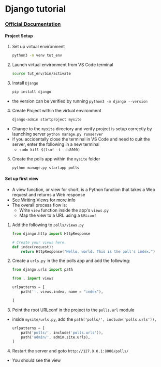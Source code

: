 # Django tutorial
### <a href = "https://docs.djangoproject.com/en/3.0/intro/tutorial01/"> Official Documentation </a>
#### Project Setup 
1) Set up virtual environment
    ~~~ bash
    python3 -m venv tut_env
    ~~~
2) Launch virtual environment from VS Code terminal
    ~~~ bash
    source tut_env/bin/activate
    ~~~
3) Install `Django` 
    ~~~ bash
    pip install django
    ~~~
- the version can be verified by running `python3 -m django --version`
4) Create Project within the virtual environment
    ~~~ bash
    django-admin startproject mysite
    ~~~
- Change to the `mysite` directory and verify project is setup correctly by launching server `python manage.py runserver`
- If you accidentally close the terminal in VS Code and need to quit the server, enter the following in a new terminal
    - `sudo kill $(lsof -t -i:8000)` 
5) Create the polls app within the `mysite` folder
    ~~~ bash
    python manage.py startapp polls
    ~~~

#### Set up first view
- A view function, or view for short, is a Python function that takes a Web request and returns a Web response
- <a href = "https://docs.djangoproject.com/en/3.0/topics/http/views/" > See Writing Views for more info </a>
- The overall process flow is:
    - Write `view` function inside the app's `views.py`
    - Map the view to a URL using a `URLconf` 
1) Add the following to `polls/views.py`
    ~~~ py
    from django.http import HttpResponse

    # Create your views here.
    def index(request):
        return HttpResponse("Hello, world. This is the poll's index.")
    ~~~
2) Create a `urls.py` in the the polls app and add the following:
    ~~~ py
    from django.urls import path

    from . import views

    urlpatterns = [
        path('', views.index, name = "index"),

    ]
    ~~~

 3) Point the root URLconf in the project to the `polls.url` module 
 - inside `mysite/urls.py`, add the `path('polls/', include('polls.urls')),`
    ~~~ py
    urlpatterns = [
        path('polls/', include('polls.urls')),
        path('admin/', admin.site.urls),
    ]
    ~~~
4) Restart the server and goto `http://127.0.0.1:8000/polls/`
- You should see the view